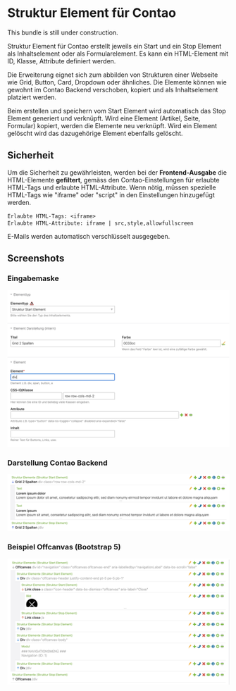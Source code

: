 # Struktur Element für Contao
This bundle is still under construction.

Struktur Element für Contao erstellt jeweils ein Start und ein Stop Element als Inhaltselement oder als Formularelement. Es kann ein HTML-Element mit ID, Klasse, Attribute definiert werden.

Die Erweiterung eignet sich zum abbilden von Strukturen einer Webseite wie Grid, Button, Card, Dropdown oder ähnliches. Die Elemente können wie gewohnt im Contao Backend verschoben, kopiert und als Inhaltselement platziert werden.

Beim erstellen und speichern vom Start Element wird automatisch das Stop Element generiert und verknüpft. Wird eine Element (Artikel, Seite, Formular) kopiert, werden die Elemente neu verknüpft. Wird ein Element gelöscht wird das dazugehörige Element ebenfalls gelöscht.

## Sicherheit
Um die Sicherheit zu gewährleisten, werden bei der **Frontend-Ausgabe** die HTML-Elemente **gefiltert**, gemäss den Contao-Einstellungen für erlaubte HTML-Tags und erlaubte HTML-Attribute. Wenn nötig, müssen spezielle HTML-Tags wie "iframe" oder "script" in den Einstellungen hinzugefügt werden.

```
Erlaubte HTML-Tags: <iframe>
Erlaubte HTML-Attribute: iframe | src,style,allowfullscreen
```
E-Mails werden automatisch verschlüsselt ausgegeben.

## Screenshots

### Eingabemaske
![Alt text](docs/structure_start.png?raw=true "struture element start")

### Darstellung Contao Backend
![Alt text](docs/structure_start_grid.png?raw=true "struture element grid")


### Beispiel Offcanvas (Bootstrap 5)
![Alt text](docs/offcanvas.png?raw=true "offcanvas")


